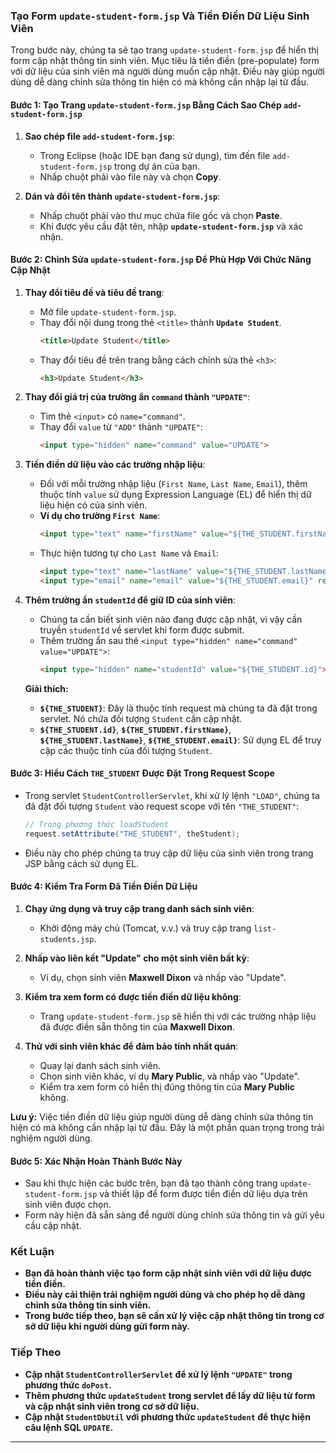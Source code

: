 ### Tạo Form `update-student-form.jsp` Và Tiền Điền Dữ Liệu Sinh Viên

Trong bước này, chúng ta sẽ tạo trang `update-student-form.jsp` để hiển thị form cập nhật thông tin sinh viên. Mục tiêu là tiền điền (pre-populate) form với dữ liệu của sinh viên mà người dùng muốn cập nhật. Điều này giúp người dùng dễ dàng chỉnh sửa thông tin hiện có mà không cần nhập lại từ đầu.

#### **Bước 1: Tạo Trang `update-student-form.jsp` Bằng Cách Sao Chép `add-student-form.jsp`**

1. **Sao chép file `add-student-form.jsp`**:
   - Trong Eclipse (hoặc IDE bạn đang sử dụng), tìm đến file `add-student-form.jsp` trong dự án của bạn.
   - Nhấp chuột phải vào file này và chọn **Copy**.

2. **Dán và đổi tên thành `update-student-form.jsp`**:
   - Nhấp chuột phải vào thư mục chứa file gốc và chọn **Paste**.
   - Khi được yêu cầu đặt tên, nhập **`update-student-form.jsp`** và xác nhận.

#### **Bước 2: Chỉnh Sửa `update-student-form.jsp` Để Phù Hợp Với Chức Năng Cập Nhật**

1. **Thay đổi tiêu đề và tiêu đề trang**:
   - Mở file `update-student-form.jsp`.
   - Thay đổi nội dung trong thẻ `<title>` thành **`Update Student`**.
     ```html
     <title>Update Student</title>
     ```
   - Thay đổi tiêu đề trên trang bằng cách chỉnh sửa thẻ `<h3>`:
     ```html
     <h3>Update Student</h3>
     ```

2. **Thay đổi giá trị của trường ẩn `command` thành `"UPDATE"`**:
   - Tìm thẻ `<input>` có `name="command"`.
   - Thay đổi `value` từ `"ADD"` thành `"UPDATE"`:
     ```html
     <input type="hidden" name="command" value="UPDATE">
     ```

3. **Tiền điền dữ liệu vào các trường nhập liệu**:
   - Đối với mỗi trường nhập liệu (`First Name`, `Last Name`, `Email`), thêm thuộc tính `value` sử dụng Expression Language (EL) để hiển thị dữ liệu hiện có của sinh viên.
   - **Ví dụ cho trường `First Name`**:
     ```html
     <input type="text" name="firstName" value="${THE_STUDENT.firstName}" required>
     ```
   - Thực hiện tương tự cho `Last Name` và `Email`:
     ```html
     <input type="text" name="lastName" value="${THE_STUDENT.lastName}" required>
     <input type="email" name="email" value="${THE_STUDENT.email}" required>
     ```

4. **Thêm trường ẩn `studentId` để giữ ID của sinh viên**:
   - Chúng ta cần biết sinh viên nào đang được cập nhật, vì vậy cần truyền `studentId` về servlet khi form được submit.
   - Thêm trường ẩn sau thẻ `<input type="hidden" name="command" value="UPDATE">`:
     ```html
     <input type="hidden" name="studentId" value="${THE_STUDENT.id}">
     ```

   **Giải thích:**
   - **`${THE_STUDENT}`**: Đây là thuộc tính request mà chúng ta đã đặt trong servlet. Nó chứa đối tượng `Student` cần cập nhật.
   - **`${THE_STUDENT.id}`**, **`${THE_STUDENT.firstName}`**, **`${THE_STUDENT.lastName}`**, **`${THE_STUDENT.email}`**: Sử dụng EL để truy cập các thuộc tính của đối tượng `Student`.

#### **Bước 3: Hiểu Cách `THE_STUDENT` Được Đặt Trong Request Scope**

- Trong servlet `StudentControllerServlet`, khi xử lý lệnh `"LOAD"`, chúng ta đã đặt đối tượng `Student` vào request scope với tên `"THE_STUDENT"`:
  ```java
  // Trong phương thức loadStudent
  request.setAttribute("THE_STUDENT", theStudent);
  ```
- Điều này cho phép chúng ta truy cập dữ liệu của sinh viên trong trang JSP bằng cách sử dụng EL.

#### **Bước 4: Kiểm Tra Form Đã Tiền Điền Dữ Liệu**

1. **Chạy ứng dụng và truy cập trang danh sách sinh viên**:
   - Khởi động máy chủ (Tomcat, v.v.) và truy cập trang `list-students.jsp`.

2. **Nhấp vào liên kết "Update" cho một sinh viên bất kỳ**:
   - Ví dụ, chọn sinh viên **Maxwell Dixon** và nhấp vào "Update".

3. **Kiểm tra xem form có được tiền điền dữ liệu không**:
   - Trang `update-student-form.jsp` sẽ hiển thị với các trường nhập liệu đã được điền sẵn thông tin của **Maxwell Dixon**.

4. **Thử với sinh viên khác để đảm bảo tính nhất quán**:
   - Quay lại danh sách sinh viên.
   - Chọn sinh viên khác, ví dụ **Mary Public**, và nhấp vào "Update".
   - Kiểm tra xem form có hiển thị đúng thông tin của **Mary Public** không.

**Lưu ý:** Việc tiền điền dữ liệu giúp người dùng dễ dàng chỉnh sửa thông tin hiện có mà không cần nhập lại từ đầu. Đây là một phần quan trọng trong trải nghiệm người dùng.

#### **Bước 5: Xác Nhận Hoàn Thành Bước Này**

- Sau khi thực hiện các bước trên, bạn đã tạo thành công trang `update-student-form.jsp` và thiết lập để form được tiền điền dữ liệu dựa trên sinh viên được chọn.
- Form này hiện đã sẵn sàng để người dùng chỉnh sửa thông tin và gửi yêu cầu cập nhật.

### **Kết Luận**

- **Bạn đã hoàn thành việc tạo form cập nhật sinh viên với dữ liệu được tiền điền.**
- **Điều này cải thiện trải nghiệm người dùng và cho phép họ dễ dàng chỉnh sửa thông tin sinh viên.**
- **Trong bước tiếp theo, bạn sẽ cần xử lý việc cập nhật thông tin trong cơ sở dữ liệu khi người dùng gửi form này.**

### **Tiếp Theo**

- **Cập nhật `StudentControllerServlet` để xử lý lệnh `"UPDATE"` trong phương thức `doPost`.**
- **Thêm phương thức `updateStudent` trong servlet để lấy dữ liệu từ form và cập nhật sinh viên trong cơ sở dữ liệu.**
- **Cập nhật `StudentDbUtil` với phương thức `updateStudent` để thực hiện câu lệnh SQL `UPDATE`.**

---
